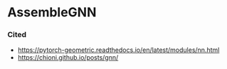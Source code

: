 # AssembleGNN
 
### Cited
- https://pytorch-geometric.readthedocs.io/en/latest/modules/nn.html
- https://chioni.github.io/posts/gnn/
